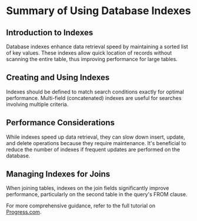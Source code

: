 # Summary of Using Database Indexes

## Introduction to Indexes
Database indexes enhance data retrieval speed by maintaining a sorted list of key values. These indexes allow quick location of records without scanning the entire table, thus improving performance for large tables.

## Creating and Using Indexes
Indexes should be defined to match search conditions exactly for optimal performance. Multi-field (concatenated) indexes are useful for searches involving multiple criteria.

## Performance Considerations
While indexes speed up data retrieval, they can slow down insert, update, and delete operations because they require maintenance. It's beneficial to reduce the number of indexes if frequent updates are performed on the database.

## Managing Indexes for Joins
When joining tables, indexes on the join fields significantly improve performance, particularly on the second table in the query's FROM clause.

For more comprehensive guidance, refer to the full tutorial on [Progress.com](https://www.progress.com/tutorials/odbc/using-indexes).
